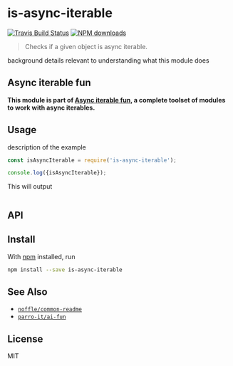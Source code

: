 # is-async-iterable

[![Travis Build Status](https://img.shields.io/travis/parro-it/is-async-iterable/master.svg)](http://travis-ci.org/parro-it/is-async-iterable)
[![NPM downloads](https://img.shields.io/npm/dt/is-async-iterable.svg)](https://npmjs.org/package/is-async-iterable)

> Checks if a given object is async iterable.

background details relevant to understanding what this module does

## Async iterable fun
__This module is part of [Async iterable fun](https://github.com/parro-it/ai-fun), a complete toolset of modules to work with async iterables.__

## Usage

description of the example

```js
const isAsyncIterable = require('is-async-iterable');

console.log({isAsyncIterable});
```

This will output

```
```

## API

## Install

With [npm](https://npmjs.org/) installed, run

```bash
npm install --save is-async-iterable
```

## See Also

- [`noffle/common-readme`](https://github.com/noffle/common-readme)
- [`parro-it/ai-fun`](https://github.com/parro-it/ai-fun)


## License

MIT

